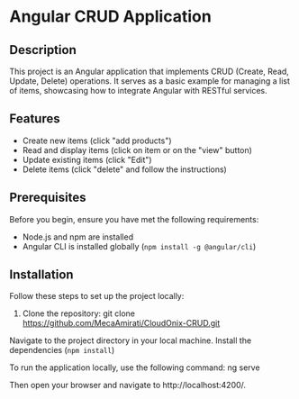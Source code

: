 # Angular CRUD Application

## Description
This project is an Angular application that implements CRUD (Create, Read, Update, Delete) operations. It serves as a basic example for managing a list of items, showcasing how to integrate Angular with RESTful services.

## Features
- Create new items (click "add products")
- Read and display items (click on item or on the "view" button)
- Update existing items (click "Edit")
- Delete items (click "delete" and follow the instructions) 

## Prerequisites
Before you begin, ensure you have met the following requirements:
- Node.js and npm are installed
- Angular CLI is installed globally (`npm install -g @angular/cli`)

## Installation
Follow these steps to set up the project locally:
1. Clone the repository:
   git clone https://github.com/MecaAmirati/CloudOnix-CRUD.git

Navigate to the project directory in your local machine.
Install the dependencies (`npm install`)

To run the application locally, use the following command:
ng serve

Then open your browser and navigate to http://localhost:4200/.
